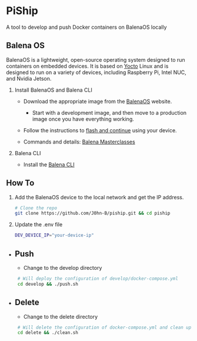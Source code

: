 # PiShip

A tool to develop and push Docker containers on BalenaOS locally

## Balena OS

BalenaOS is a lightweight, open-source operating system designed to run containers on embedded devices. It is based on [Yocto](https://www.yoctoproject.org/) Linux and is designed to run on a variety of devices, including Raspberry Pi, Intel NUC, and Nvidia Jetson.

1. Install BalenaOS and Balena CLI

   - Download the appropriate image from the [BalenaOS](https://www.balena.io/os#download) website.

     - Start with a development image, and then move to a production image once you have everything working.

   - Follow the instructions to [flash and continue](https://os-docs.balena.io/Getting%20Started/raspberrypi3/#poking-around-balenaos) using your device.

   - Commands and details: [Balena Masterclasses](https://docs.balena.io/learn/more/masterclasses/masterclass-intro/)

2. Balena CLI

   - Install the [Balena CLI](https://docs.balena.io/reference/balena-cli/)

## How To

1. Add the BalenaOS device to the local network and get the IP address.

   ```bash
   # Clone the repo
   git clone https://github.com/J0hn-B/piship.git && cd piship
   ```

2. Update the .env file

   ```bash
   DEV_DEVICE_IP="your-device-ip"
   ```

- ## Push

  - Change to the develop directory

  ```bash
   # Will deploy the configuration of develop/docker-compose.yml
   cd develop && ./push.sh
  ```

- ## Delete

  - Change to the delete directory

  ```bash
   # Will delete the configuration of docker-compose.yml and clean up images, volumes and networks
   cd delete && ./clean.sh
  ```
